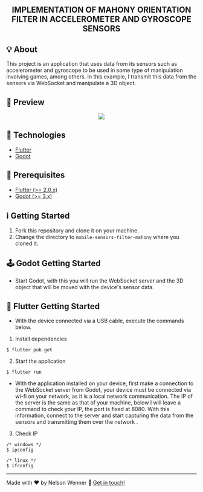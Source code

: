 <h2 align="center">
  IMPLEMENTATION OF MAHONY ORIENTATION FILTER IN ACCELEROMETER AND GYROSCOPE SENSORS
</h2>

## :bulb: About
This project is an application that uses data from its sensors such as accelerometer and gyroscope to be used in some type of manipulation involving games, among others. In this example, I transmit this data from the sensors via WebSocket and manipulate a 3D object.

## :movie_camera: Preview

<div align="center">
  <img src="preview.gif" />
</div>

## :rocket: Technologies

* [Flutter](https://flutter.dev/)
* [Godot](https://godotengine.org/)

## :electric_plug: Prerequisites
  
- [Flutter (>= 2.0.x)](https://flutter.dev/docs/get-started/install)
- [Godot (>= 3.x)](https://godotengine.org/download/)

## :information_source: Getting Started

1. Fork this repository and clone it on your machine.
2. Change the directory to `mobile-sensors-filter-mahony` where you cloned it.

## :joystick: Godot Getting Started 
- Start Godot, with this you will run the WebSocket server and the 3D object that will be moved with the device's sensor data.

## :iphone: Flutter Getting Started 
- With the device connected via a USB cable, execute the commands below.

1. Install dependencies
```shell
$ flutter pub get
``` 

2. Start the application
```shell
$ flutter run
```
* With the application installed on your device, first make a connection to the WebSocket server from Godot, your device must be connected via wi-fi on your network, as it is a local network communication. The IP of the server is the same as that of your machine, below I will leave a command to check your IP, the port is fixed at 8080. With this information, connect to the server and start capturing the data from the sensors and transmitting them over the network .
  
3. Check IP
```shell
/* windows */
$ ipconfig
```
```shell
/* linux */
$ ifconfig
```
---
Made with :hearts: by Nelson Wenner :wave: [Get in touch!](https://www.linkedin.com/in/nelsonwenner/)
